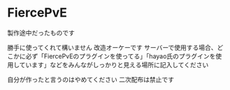 # FiercePvE
製作途中だったものです

勝手に使ってくれて構いません
改造オーケーです
サーバーで使用する場合、どこかに必ず「FiercePvEのプラグインを使ってる」「hayao氏のプラグインを使用しています」などをみんながしっかりと見える場所に記入してください

自分が作ったと言うのはやめてください
二次配布は禁止です
